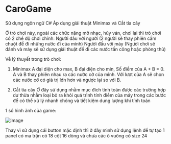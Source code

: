 # CaroGame
Sử dụng ngôn ngữ C# 
Áp dụng giải thuật Minimax và Cắt tỉa cây

Ở trò chơi này, ngoài các chức năng mở nhạc, hủy ván, chơi lại thì trò chơi có 2 chế độ chơi chính:
Người đấu với người (2 người sẽ thay phiên cầm chuột để đi những nước đi của mình)
Người đấu với máy (Người chơi sẽ đánh và máy sẽ sử dụng giải thuật để đi các nước tấn công hoặc phòng thủ)

Về lý thuyết trong trò chơi:
  1. Minimax
A đại diện cho max, B đại diện cho min, Số điểm của A + B = 0. A và B thay phiên nhau ra các nước cờ của mình. Với lượt của A sẽ chọn các nước cờ có giá trị lớn hơn và ngược lại so với B.

  2. Cắt tỉa cây
Ở đây sử dụng nhằm mục đích tính toán được các trường hợp dư thừa nhằm loại bỏ ra khỏi quá trình tính điểm của máy trong các bước để có thể xử lý nhanh chóng và tiết kiệm dung lượng khi tính toán

1 số hình ảnh của game:

![image](https://github.com/Money1802/CaroGame/assets/92535502/ade3003e-bea9-44ae-932f-442a94e220f6)

Thay vì sử dụng cái button mặc định thì ở đây mình sử dụng lệnh để tự tạo 1 panel có ma trận có 18 cột 16 dòng và chưa các ô vuông có size 24
